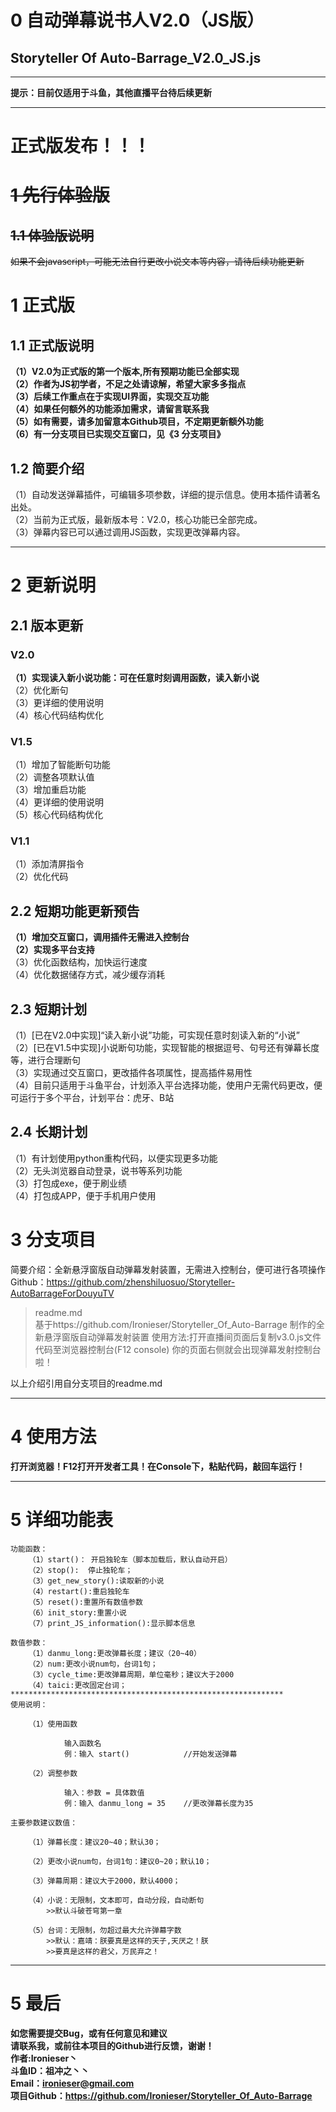 # 0  自动弹幕说书人V2.0（JS版）
## Storyteller Of Auto-Barrage_V2.0_JS.js
***************************************************************
**提示：目前仅适用于斗鱼，其他直播平台待后续更新**  
***************************************************************
# 正式版发布！！！
# ~~1  先行体验版~~
## ~~1.1  体验版说明~~
~~如果不会javascript，可能无法自行更改小说文本等内容，请待后续功能更新~~

# 1  正式版

## 1.1  正式版说明
**（1）V2.0为正式版的第一个版本,所有预期功能已全部实现**  
**（2）作者为JS初学者，不足之处请谅解，希望大家多多指点**    
**（3）后续工作重点在于实现UI界面，实现交互功能**  
**（4）如果任何额外的功能添加需求，请留言联系我**  
**（5）如有需要，请多加留意本Github项目，不定期更新额外功能**  
**（6）有一分支项目已实现交互窗口，见《3  分支项目》**  

## 1.2  简要介绍
（1）自动发送弹幕插件，可编辑多项参数，详细的提示信息。使用本插件请著名出处。    
（2）当前为正式版，最新版本号：V2.0，核心功能已全部完成。   
（3）弹幕内容已可以通过调用JS函数，实现更改弹幕内容。  
***************************************************************

# 2  更新说明
## 2.1  版本更新
### V2.0
**（1）实现读入新小说功能：可在任意时刻调用函数，读入新小说**    
（2）优化断句  
（3）更详细的使用说明    
（4）核心代码结构优化   
### V1.5
（1）增加了智能断句功能  
（2）调整各项默认值  
（3）增加重启功能  
（4）更详细的使用说明  
（5）核心代码结构优化  
### V1.1
（1）添加清屏指令  
（2）优化代码   

## 2.2  短期功能更新预告
**（1）增加交互窗口，调用插件无需进入控制台**    
**（2）实现多平台支持**   
（3）优化函数结构，加快运行速度  
（4）优化数据储存方式，减少缓存消耗  


## 2.3  短期计划
（1）[已在V2.0中实现]“读入新小说”功能，可实现任意时刻读入新的“小说”  
（2）[已在V1.5中实现]小说断句功能，实现智能的根据逗号、句号还有弹幕长度等，进行合理断句  
（3）实现通过交互窗口，更改插件各项属性，提高插件易用性  
（4）目前只适用于斗鱼平台，计划添入平台选择功能，使用户无需代码更改，便可运行于多个平台，计划平台：虎牙、B站  

## 2.4  长期计划
（1）有计划使用python重构代码，以便实现更多功能  
（2）无头浏览器自动登录，说书等系列功能  
（3）打包成exe，便于刷业绩   	  
（4）打包成APP，便于手机用户使用  

# 3 分支项目
简要介绍：全新悬浮窗版自动弹幕发射装置，无需进入控制台，便可进行各项操作  
Github：<https://github.com/zhenshiluosuo/Storyteller-AutoBarrageForDouyuTV>  
>readme.md  
>基于https://github.com/Ironieser/Storyteller_Of_Auto-Barrage 制作的全新悬浮窗版自动弹幕发射装置 
>使用方法:打开直播间页面后复制v3.0.js文件代码至浏览器控制台(F12 console) 你的页面右侧就会出现弹幕发射控制台啦！   

以上介绍引用自分支项目的readme.md  
***************************************************************

# 4  使用方法 
**打开浏览器！F12打开开发者工具！在Console下，粘贴代码，敲回车运行！**  

***************************************************************
# 5  详细功能表
					
	功能函数：
		（1）start()：	开启独轮车（脚本加载后，默认自动开启）
		（2）stop():	停止独轮车；
		（3）get_new_story():读取新的小说
		（4）restart():重启独轮车
		（5）reset():重置所有数值参数
		（6）init_story:重置小说
		（7）print_JS_information():显示脚本信息

	数值参数：
		（1）danmu_long:更改弹幕长度；建议（20~40）
		（2）num:更改小说num句，台词1句；
		（3）cycle_time:更改弹幕周期，单位毫秒；建议大于2000
		（4）taici:更改固定台词；
	*************************************************************
	使用说明：

		（1）使用函数

				输入函数名
				例：输入 start()			//开始发送弹幕

		（2）调整参数

				输入：参数 = 具体数值
				例：输入 danmu_long = 35 	//更改弹幕长度为35

	主要参数建议数值：

		（1）弹幕长度：建议20~40；默认30；

		（2）更改小说num句，台词1句：建议0~20；默认10；

		（3）弹幕周期：建议大于2000，默认4000；

		（4）小说：无限制，文本即可，自动分段，自动断句
			>>默认斗破苍穹第一章

		（5）台词：无限制，勿超过最大允许弹幕字数
			>>默认：嘉靖：朕要真是这样的天子,天厌之！朕			
			>>要真是这样的君父，万民弃之！
********************************************************************
# 5  最后	
	
**如您需要提交Bug，或有任何意见和建议**  
**请联系我，或前往本项目的Github进行反馈，谢谢！**  
**作者:Ironieser丶**    	
**斗鱼ID：祖冲之丶丶**    
**Email：<ironieser@gmail.com>**    
**项目Github：<https://github.com/Ironieser/Storyteller_Of_Auto-Barrage>**    
